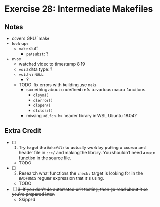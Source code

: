 # Exercise 28: Intermediate Makefiles

## Notes

- covers GNU `make
- look up:
  - `make` stuff
    - `patsubst`: ?
- misc
  - watched video to timestamp 8:19
  - `void` data type: ?
  - `void` vs `NULL`
    - ?
  - TODO: fix errors with building use `make`
    - something about undefined refs to various macro functions
      - `dlsym()`
      - `dlerror()`
      - `dlopen()`
      - `dlclose()`
    - missing `<dlfcn.h>` header library in WSL Ubuntu 18.04?

## Extra Credit

- [ ] 1. Try to get the `Makefile` to actually work by putting a source and header file in `src/` and making the library. You shouldn't need a `main` function in the source file.
  - TODO
- [ ] 2. Research what functions the `check:` target is looking for in the `BADFUNCS` regular expression that it's using.
  - TODO
- [ ] ~~3. If you don't do automated unit testing, then go read about it so you're prepared later.~~
  - Skipped
